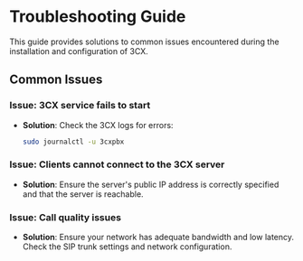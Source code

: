 # Troubleshooting Guide

This guide provides solutions to common issues encountered during the installation and configuration of 3CX.

## Common Issues

### Issue: 3CX service fails to start

- **Solution**: Check the 3CX logs for errors:
    ```bash
    sudo journalctl -u 3cxpbx
    ```

### Issue: Clients cannot connect to the 3CX server

- **Solution**: Ensure the server's public IP address is correctly specified and that the server is reachable.

### Issue: Call quality issues

- **Solution**: Ensure your network has adequate bandwidth and low latency. Check the SIP trunk settings and network configuration.

